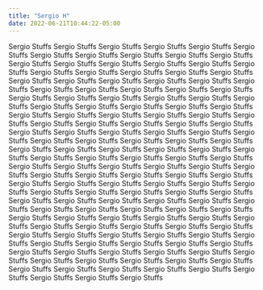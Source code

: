 ```yaml
---
title: "Sergio H"
date: 2022-06-21T10:44:22-05:00
---
```


  Sergio Stuffs Sergio Stuffs Sergio Stuffs Sergio Stuffs Sergio Stuffs Sergio Stuffs Sergio Stuffs Sergio Stuffs Sergio Stuffs Sergio Stuffs Sergio Stuffs Sergio Stuffs Sergio Stuffs Sergio Stuffs Sergio Stuffs Sergio Stuffs Sergio Stuffs Sergio Stuffs Sergio Stuffs Sergio Stuffs Sergio Stuffs Sergio Stuffs Sergio Stuffs Sergio Stuffs Sergio Stuffs Sergio Stuffs Sergio Stuffs Sergio Stuffs Sergio Stuffs Sergio Stuffs Sergio Stuffs Sergio Stuffs Sergio Stuffs Sergio Stuffs Sergio Stuffs Sergio Stuffs Sergio Stuffs Sergio Stuffs Sergio Stuffs Sergio Stuffs Sergio Stuffs Sergio Stuffs Sergio Stuffs Sergio Stuffs Sergio Stuffs Sergio Stuffs Sergio Stuffs Sergio Stuffs Sergio Stuffs Sergio Stuffs Sergio Stuffs Sergio Stuffs Sergio Stuffs Sergio Stuffs Sergio Stuffs Sergio Stuffs Sergio Stuffs Sergio Stuffs Sergio Stuffs Sergio Stuffs Sergio Stuffs Sergio Stuffs Sergio Stuffs Sergio Stuffs Sergio Stuffs Sergio Stuffs Sergio Stuffs Sergio Stuffs Sergio Stuffs Sergio Stuffs Sergio Stuffs Sergio Stuffs Sergio Stuffs Sergio Stuffs Sergio Stuffs Sergio Stuffs Sergio Stuffs Sergio Stuffs Sergio Stuffs Sergio Stuffs Sergio Stuffs Sergio Stuffs Sergio Stuffs Sergio Stuffs Sergio Stuffs Sergio Stuffs Sergio Stuffs Sergio Stuffs Sergio Stuffs Sergio Stuffs Sergio Stuffs Sergio Stuffs Sergio Stuffs Sergio Stuffs Sergio Stuffs Sergio Stuffs Sergio Stuffs Sergio Stuffs Sergio Stuffs Sergio Stuffs Sergio Stuffs Sergio Stuffs Sergio Stuffs Sergio Stuffs Sergio Stuffs Sergio Stuffs Sergio Stuffs Sergio Stuffs Sergio Stuffs Sergio Stuffs Sergio Stuffs Sergio Stuffs Sergio Stuffs Sergio Stuffs Sergio Stuffs Sergio Stuffs Sergio Stuffs Sergio Stuffs Sergio Stuffs Sergio Stuffs Sergio Stuffs Sergio Stuffs Sergio Stuffs Sergio Stuffs Sergio Stuffs Sergio Stuffs Sergio Stuffs Sergio Stuffs Sergio Stuffs Sergio Stuffs Sergio Stuffs Sergio Stuffs Sergio Stuffs Sergio Stuffs Sergio Stuffs Sergio Stuffs Sergio Stuffs Sergio Stuffs Sergio Stuffs Sergio Stuffs Sergio Stuffs Sergio Stuffs Sergio Stuffs Sergio Stuffs Sergio Stuffs Sergio Stuffs Sergio Stuffs Sergio Stuffs Sergio Stuffs Sergio Stuffs Sergio Stuffs Sergio Stuffs 
